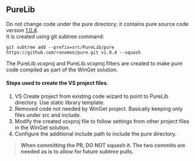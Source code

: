 ## PureLib

Do not change code under the pure directory; it contains pure source code version [1.0.4](https://github.com/ronomon/pure/releases/tag/v1.0.4).  
It is created using git subtree command:

    git subtree add --prefix=src/PureLib/pure https://github.com/ronomon/pure.git v1.0.4 --squash

The PureLib.vcxproj and PureLib.vcxproj.filters are created to make pure code compiled as part of the WinGet solution.

#### Steps used to create the VS project files.

1. VS Create project from existing code wizard to point to PureLib directory. Use static library template.
2. Removed code not needed by WinGet project. Basically keeping only files under src and include.
3. Modify the created vcxproj file to follow settings from other project files in the WinGet solution.
4. Configure the additional include path to include the pure directory.

> **When committing the PR, DO NOT squash it.  The two commits are needed as is to allow for future subtree pulls.**<br>